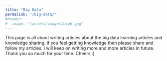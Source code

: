 ```yaml
---
title: "Big Data"
permalink: "/big-data/"
#header:
#  image: "/assets/images/high.jpg"
---
```


This page is all about writing articles about the big data learning articles and knowledge sharing. if you feel getting knowledge then please share and follow my articles. I will keep on writing more and more articles in future. Thank you so much for your time. Cheers :)
